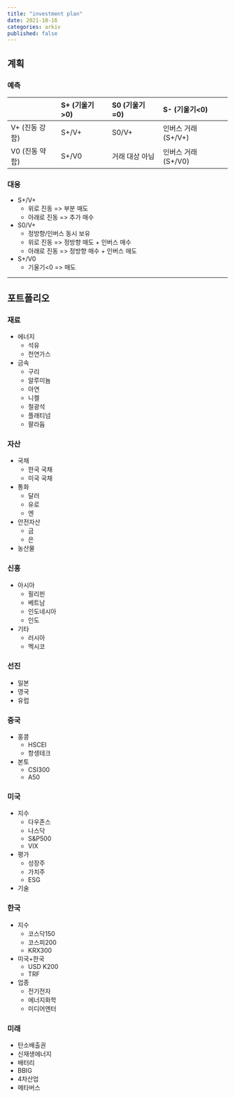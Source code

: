 ```yaml
---
title: "investment plan"
date: 2021-10-16
categories: arkiv
published: false
---
```


## 계획

### 예측

|                 | S+ (기울기>0)       | S0 (기울기=0)     | S- (기울기<0)        |
| :-              | :-                | :-               | :-                 |
| V+ (진동 강함)    | S+/V+             | S0/V+            | 인버스 거래 (S+/V+)   |
| V0 (진동 약함)    | S+/V0             | 거래 대상 아님      | 인버스 거래 (S+/V0)   |
### 대응

- S+/V+
  - 위로 진동 => 부분 매도
  - 아래로 진동 => 추가 매수
- S0/V+
  - 정방향/인버스 동시 보유
  - 위로 진동 => 정방향 매도 + 인버스 매수
  - 아래로 진동 => 정방향 매수 + 인버스 매도
- S+/V0
  - 기울기<0 => 매도

***

## 포트폴리오

### 재료
- 에너지
  - 석유
  - 천연가스
- 금속
  - 구리
  - 알루미늄
  - 아연
  - 니켈
  - 철광석
  - 플래티넘
  - 팔라듐

### 자산
- 국채
  - 한국 국채
  - 미국 국채
- 통화
  - 달러
  - 유로
  - 엔
- 안전자산
  - 금
  - 은
- 농산물

### 신흥
- 아시아
  - 필리핀
  - 베트남
  - 인도네시아
  - 인도
- 기타
  - 러시아
  - 멕시코

### 선진
- 일본
- 영국
- 유럽

### 중국
- 홍콩
  - HSCEI
  - 항셍테크
- 본토
  - CSI300
  - A50

### 미국
- 지수
  - 다우존스
  - 나스닥
  - S&P500
  - VIX
- 평가
  - 성장주
  - 가치주
  - ESG
- 기술

### 한국
- 지수
  - 코스닥150
  - 코스피200
  - KRX300
- 미국+한국
  - USD K200
  - TRF
- 업종
  - 전기전자
  - 에너지화학
  - 미디어엔터

### 미래
- 탄소배출권
- 신재생에너지
- 배터리
- BBIG
- 4차산업
- 메타버스
